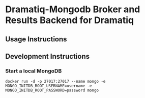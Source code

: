 # Dramatiq-Mongodb Broker and Results Backend for Dramatiq

## Usage Instructions

## Development Instructions

### Start a local MongoDB

```shell
docker run -d -p 27017:27017 --name mongo -e MONGO_INITDB_ROOT_USERNAME=username -e MONGO_INITDB_ROOT_PASSWORD=password mongo
```
